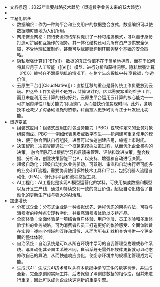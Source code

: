 - 文档标题：2022年重要战略技术趋势（塑造数字业务未来的12大趋势）
-
- 工程化信任
	- 数据编织：作为一种跨平台和业务用户的数据整合方式，数据编织可以使数据随时随地为人们所用。
	- 网络安全网格：网络安全网格架构提供了一种可组装模式，可以基于身份打造可扩展和互操作的服务。其一体化结构还可为所有资产提供安全保障，不受地理位置制约，甚至可以赋能延伸到IT服务整个基础的安全策略。
	- 隐私增强计算([[PETs]])：数据的真正价值不在于简单地拥有，而在于如何将其应用于人工智能（[[AI]]）模型、进行分析和获得洞察。隐私增强计算（PEC）能够在不泄露隐私的情况下，在整个生态系统中共
	  享数据，创造价值。
	- 云原生平台([[CloudNative]])：直接迁移的重点是将传统工作负载放到云端。但这些工作负载并不是为云
	  计算设计的，因此需要繁重的维护工作，而且未能利用云计算的任何好处。云原生平台运用云计算的核心能力——可扩展的弹性IT相关能力“即服务”，从而加快价值实现时间。此外，这项技术还减少了对基础设施的依赖，转而投入更多时间专注于开发应用功能。
- 塑造变革
	- 组装式应用：组装式应用由打包业务能力（PBC）或软件定义的业务对象组装而成。PBC——例如代表患者或数字孪生——能创建可重复使用的模块，便于融合团队自行组装，进而可以快速创建应用，缩短上市时间。
	- 决策智能：决策智能通过一个框架来模拟决策过程，从而优化企业机构的决策。 融合团队可以根据学习和反馈来管理、评估和改进决策。整合数据、分析和，创建决策智能平台AI，以支持、增强和自动进行决策。
	- 超级自动化：超级自动化以业务驱动，可识别、审查和自动执行尽可能多的业务和IT流程，需要协调使用多种技术工具和平台，包括机器人流程自动化（RPA）、低代码平台和流程挖掘工具。
	- AI工程化：AI工程化是实现AI模型运营化的学科，可使用集成数据和模型以及开发生产线，通过AI持续交付一致的商业价值。超级自动化结合了自动化的更新生产线与强大的AI治理。
- 加速增长
	- 分布式企业：分布式企业是一种虚拟优先、远程优先的架构方法，可将与消费者的接触点实现数字化，并提高消费者体验以支持产品。
	- 全面体验：全面体验是一项结合客户体验、用户体验、员工体验和多重体验学科的业务战略，可为消费者和员工打造更好的体验感受，全面体验旨在实现上述四个领域的互联和增强，从而为所有利益相关方提供一个更全面的整体体验。
	- 自治系统：自治系统是可以从所在环境中学习的自我管理型物理或软件系统。与自动化甚至自主系统不同，自治系统无需外部软件更新就可以动态修改自己的算法，从而快速响应变化，使复杂环境中的规模化管理成为可能。
	- 生成式AI：生成式AI技术可以从样本数据中学习工件的数字表示，并生成全新、完全原创的实际工件，后者保留了与训练数据的相似性，但并未进行重复，因此可以成为企业快速创新的重要引擎。